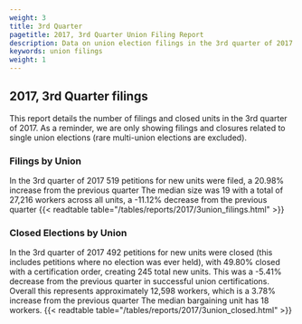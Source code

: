 ```yaml
---
weight: 3
title: 3rd Quarter
pagetitle: 2017, 3rd Quarter Union Filing Report
description: Data on union election filings in the 3rd quarter of 2017
keywords: union filings
weight: 1
---
```


## 2017, 3rd Quarter filings

This report details the number of filings and closed units in the 3rd quarter of 2017. As a reminder, we are only showing filings and closures related to single union elections (rare multi-union elections are excluded).

### Filings by Union
In the 3rd quarter of 2017 519 petitions for new units were filed, a 20.98% increase from the previous quarter The median size was 19 with a total of 27,216 workers across all units, a -11.12% decrease from the previous quarter
{{< readtable table="/tables/reports/2017/3union_filings.html" >}}

### Closed Elections by Union
In the 3rd quarter of 2017 492 petitions for new units were closed (this includes petitions where no election was ever held), with 49.80% closed with a certification order, creating 245 total new units. This was a -5.41% decrease from the previous quarter in successful union certifications. Overall this represents approximately 12,598 workers, which is a 3.78% increase from the previous quarter The median bargaining unit has 18 workers.
{{< readtable table="/tables/reports/2017/3union_closed.html" >}}
